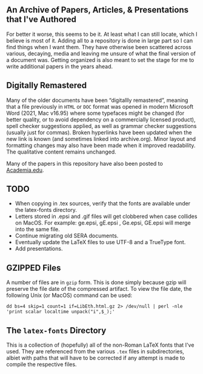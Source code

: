## An Archive of Papers, Articles, & Presentations that I've Authored

For better it worse, this seems to be it. At least what I can still locate, which I believe is most of it.
Adding all to a repository is done in large part so I can find things when I want them.  They have otherwise
been scattered across various, decaying, media and leaving me unsure of what the final version of a document
was. Getting organized is also meant to set the stage for me to write additional papers in the years ahead.

## Digitally Remastered

Many of the older documents have been “digitallly remastered”, meaning that a file previously in `HTML`
or `DOC` format was opened in modern Microsoft Word (2021, Mac v16.95) where some typefaces might be changed
(for better quality, or to avoid dependency on a commercially licensed product),
spell checker suggestions applied, as well as grammar checker suggestions (usually just for commas).
Broken hyperlinks have been updated when the new link is known (and sometimes linked into archive.org).
Minor layout and formatting changes may also have been made when it improved readability.
The qualitative content remains unchanged.

Many of the papers in this repository have also been posted to [Academia.edu](https://vt.academia.edu/DanielYacob).

## TODO

* When copying in .tex sources, verify that the fonts are available under the latex-fonts directory.
* Letters stored in .epsi and .gif files will get clobbered when case collides on MacOS.  For example:  ge.epsi, gE.epsi , Ge.epsi, GE.epsi will merge into the same file.
* Continue migrating old SERA documents.
* Eventually update the LaTeX files to use UTF-8 and a TrueType font.
* Add presentations.

## GZIPPED Files

A number of files are in `gzip` form. This is done simply because gzip will preserve the file date of the compressed artifact.
To view the file date, the following Unix (or MacOS) command can be used:

`dd bs=4 skip=1 count=1 if=LibEth.html.gz 2> /dev/null | perl -nle 'print scalar localtime unpack("i",$_);'`

## The `latex-fonts` Directory

This is a collection of (hopefully) all of the non-Roman LaTeX fonts that I've used.  They are referenced
from the various `.tex` files in subdirectories, albiet with paths that will have to be corrected if any
attempt is made to compile the respective files.
